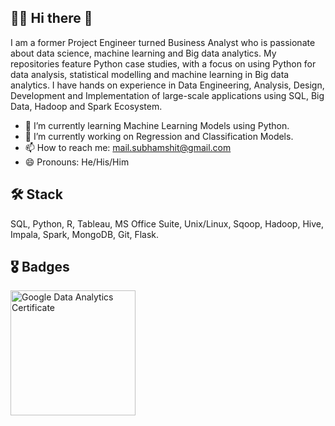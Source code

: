 ## :man_technologist: Hi there 👋
I am a former Project Engineer turned Business Analyst who is passionate about data science, machine learning and Big data analytics. My repositories feature Python case studies, with a focus on using Python for data analysis, statistical modelling and machine learning in Big data analytics. I have hands on experience in Data Engineering, Analysis, Design, Development and Implementation of large-scale applications using SQL, Big Data, Hadoop and Spark Ecosystem.

- 🌱 I’m currently learning Machine Learning Models using Python. 
- 🔭 I’m currently working on Regression and Classification Models.
- 📫 How to reach me: mail.subhamshit@gmail.com
- 😄 Pronouns: He/His/Him

## 🛠️ Stack
SQL, Python, R, Tableau, MS Office Suite, Unix/Linux, Sqoop, Hadoop, Hive, Impala, Spark, MongoDB, Git, Flask.

## 🎖️ Badges
<img src="https://images.credly.com/size/340x340/images/d41de2b7-cbc2-47ec-bcf1-ebecbe83872f/GCC_badge_DA_1000x1000.png" alt="Google Data Analytics Certificate" width="200"/>



<!---
*Subham2S/Subham2S* is a ✨ special ✨ repository because its `README.md` (this file) appears on your GitHub profile.
- ⚡ Fun fact: ...
Here are some ideas to get you started:
- 👯 I’m looking to collaborate on ...
- 🤔 I’m looking for help with ...
- 💬 Ask me about ...


-->

